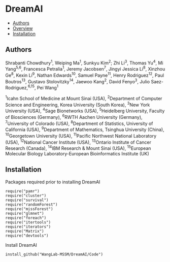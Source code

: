# DreamAI
- [Authors](#authors)
- [Overview](#Overview)
- [Installation](#installation)

## Authors
Shrabanti Chowdhury<sup>1</sup>, Weiping Ma<sup>1</sup>, Sunkyu Kim<sup>2</sup>; Zhi Li<sup>3</sup>, Thomas Yu<sup>4</sup>, Mi Yang<sup>5,6</sup>, Francesca Petralia<sup>1</sup>, Jeremy Jacobsen<sup>7</sup>, Jingyi Jessica Li<sup>8</sup>, Xinzhou Ge<sup>8</sup>, Kexin Li<sup>9</sup>, Nathan Edwards<sup>10</sup>, Samuel Payne<sup>11</sup>, Henry Rodriguez<sup>12</sup>, Paul Boutros<sup>13</sup>, Gustavo Stolovitzky<sup>14</sup>, Jaewoo Kang<sup>2</sup>, David Fenyo<sup>3</sup>, Julio Saez-Rodriguez,<sup>6,15</sup>, Pei Wang<sup>1</sup>

<sup>1</sup>Icahn School of Medicine at Mount Sinai (USA), <sup>2</sup>Department of Computer Science and Engineering, Korea University (South Korea), <sup>3</sup>New York University (USA), <sup>4</sup>Sage Bionetworks (USA), <sup>5</sup>Heidelberg University, Faculty of Biosciences (Germany), <sup>6</sup>RWTH Aachen University (Germany), <sup>7</sup>University of Colorado (USA), <sup>8</sup>Department of Statistics, University of California (USA), <sup>9</sup>Department of Mathematics, Tsinghua University (China), <sup>10</sup>Georgetown University (USA), <sup>11</sup>Pacific Northwest National Laboratory (USA), <sup>12</sup>National Cancer Institute (USA), <sup>13</sup>Ontario Institute of Cancer Research (Canada), <sup>14</sup>IBM Research & Mount Sinai (USA), <sup>15</sup>European Molecular Biology Laboratory-European Bioinformatics Institute (UK)

## Installation

Packages required prior to installing DreamAI
```
require("pamr")
require("cluster")
require("survival")
require("randomForest")
require("missForest")
require("glmnet")
require("foreach")
require("itertools")
require("iterators")
require("Matrix")
require("devtools")
```

Install DreamAI
```
install_github("WangLab-MSSM/DreamAI/Code")
```
